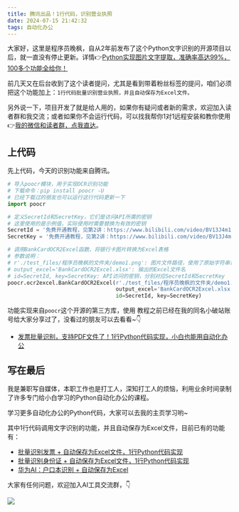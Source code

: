 ```yaml
---
title: 腾讯出品！1行代码，识别营业执照
date: 2024-07-15 21:42:32
tags: 自动化办公
---
```


大家好，这里是程序员晚枫，自从2年前发布了这个Python文字识别的开源项目以后，就一直没有停止更新。详情👉[Python实现图片文字提取，准确率高达99%，100多个功能全给你！](https://mp.weixin.qq.com/s/tg-0yuItjZj0O0UEksl5ag)

前几天又在后台收到了这个读者提问，尤其是看到带着粉丝标签的提问，咱们必须把这个功能加上：``1行代码批量识别营业执照，并且自动保存为Excel文件。``

另外说一下，项目开发了就是给人用的，如果你有疑问或者新的需求，欢迎加入读者群和我交流；或者如果你不会运行代码，可以找我帮你1对1远程安装和教你使用👉[我的微信和读者群，点我直达](https://mp.weixin.qq.com/s/8x7c9qiAneTsDJq9JnWLgA)。

## 上代码

先上代码，今天的识别功能来自腾讯。

```python
# 导入poocr模块，用于实现OCR识别功能
# 下载命令：pip install poocr -U 
# 已经下载过的朋友也可以运行这行代码更新一下
import poocr

# 定义SecretId和SecretKey，它们是访问API所需的密钥
# 这里使用的是示例值，实际使用时需要替换为有效的密钥
SecretId = '免费开通教程，见第2讲：https://www.bilibili.com/video/BV13J4m1s7L7/'
SecretKey = '免费开通教程，见第2讲：https://www.bilibili.com/video/BV13J4m1s7L7/'

# 调用BankCardOCR2Excel函数，将银行卡图片转换为Excel表格
# 参数说明：
# r'./test_files/程序员晚枫的文件夹/demo1.png': 图片文件路径，使用了原始字符串语法以处理反斜杠
# output_excel='BankCardOCR2Excel.xlsx': 输出的Excel文件名
# id=SecretId, key=SecretKey: API访问的密钥，分别对应SecretId和SecretKey
poocr.ocr2excel.BankCardOCR2Excel(r'./test_files/程序员晚枫的文件夹/demo1.png',
                                  output_excel='BankCardOCR2Excel.xlsx',
                                  id=SecretId, key=SecretKey)
```

功能实现来自``poocr``这个开源的第三方库，使用 教程之前已经在我的同名小破站账号给大家分享过了，没看过的朋友可以去看看~👇

- [发票批量识别，支持PDF文件了！1行Python代码实现，小白也能用自动化办公](https://www.bilibili.com/video/BV1LT421S7sh/?spm_id_from=333.337.search-card.all.click)



## 写在最后

我是兼职写自媒体，本职工作也是打工人，深知打工人的烦恼，利用业余时间录制了许多专门给小白学习的Python自动化办公的课程。

学习更多自动化办公的Python代码，大家可以去我的主页学习哟~

其中1行代码调用文字识别的功能，并且自动保存为Excel文件，目前已有的功能有：

- [批量识别发票 + 自动保存为Excel文件，1行Python代码实现](https://mp.weixin.qq.com/s/T6Y-OijmMBl_kjvJp0CP6w)
- [批量识别身份证 + 自动保存为Excel文件，1行Python代码实现](https://mp.weixin.qq.com/s/dW9jAP_Vg5DmnGX3cEUJIA)
- [华为AI：户口本识别 + 自动保存为Excel](https://mp.weixin.qq.com/s/Ia8up1rI4f7c_rSrBbserQ)

大家有任何问题，欢迎加入AI工具交流群，👇

![](https://python-office-1300615378.cos.ap-chongqing.myqcloud.com/group/ai-group.jpg)
